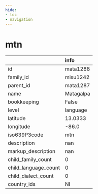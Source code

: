 ```yaml
---
hide:
- toc
- navigation
---
```

# mtn
|                      | info      |
|:---------------------|:----------|
| id                   | mata1288  |
| family_id            | misu1242  |
| parent_id            | mata1287  |
| name                 | Matagalpa |
| bookkeeping          | False     |
| level                | language  |
| latitude             | 13.0333   |
| longitude            | -86.0     |
| iso639P3code         | mtn       |
| description          | nan       |
| markup_description   | nan       |
| child_family_count   | 0         |
| child_language_count | 0         |
| child_dialect_count  | 0         |
| country_ids          | NI        |
